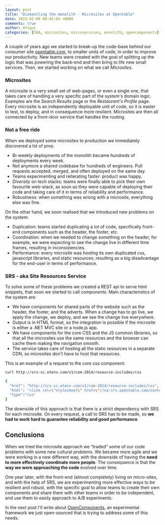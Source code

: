```yaml
---
layout: post
title: "Dismantling the monolith - Microsites at Opentable"
date: 2015-02-09 09:43:03 +0000
comments: true
author: mfigus
categories: [SOA, microsites, microservices, monolith, opencomponents] 
---
```


A couple of years ago we started to break-up the code-base behind our consumer site [opentable.com][1], to smaller units of code, in order to improve our productivity. New teams were created with the goal of splitting up the logic that was powering the back-end and then bring to life new small services. Then, we started working on what we call *Microsites*.

### Microsites

A microsite is a very small set of web-pages, or even a single one, that takes care of handling a very specific part of the system's domain logic. Examples are the *Search Results* page or the *Restaurant's Profile* page. Every microsite is an independently deployable unit of code, so it is easier to test, to deploy, and in consequence more resilient. Microsites are then all connected by a front-door service that handles the routing.

### Not a free ride

When we deployed some microsites to production we immediately discovered a lot of pros:

* Bi-weekly deployments of the monolith became hundreds of deployments every week.
* Not anymore a shared codebase for hundreds of engineers. Pull requests accepted, merged, and often deployed on the same day.
* Teams experimenting and reiterating faster: product was happy.
* *Diversity* on tech stacks: teams were finally able to pick their own favourite web-stack, as soon as they were capable of deploying their code and taking care of it in terms of reliability and performance.
* Robustness: when something was wrong with a microsite, everything else was fine.

On the other hand, we soon realised that we introduced new problems on the system:

* Duplication: teams started duplicating a lot of code, specifically front-end components such as the header, the footer, etc.
* Coordination: when we needed to change something on the header, for example, we were expecting to see the change live in different time frames, resulting in inconsistencies.
* Performance: every microsite was hosting its own duplicated css, javascript libraries, and static resources; resulting as a big disadvantage for the end-user in terms of performance.

### SRS - aka Site Resources Service

To solve some of these problems we created a REST api to serve html snippets, that soon we started to call *components*. Main characteristics of the system are:

* We have components for shared parts of the website such as the header, the footer, and the adverts. When a change has to go live, we apply the change, we deploy, and we see the change live everywhere.
* Output is in HTML format, so the integration is possible if the microsite is either a .NET MVC site or a node.js app.
* We have components for the core CSS and the JS common libraries, so that all the microsites use the same resources and the browser can cache them making the navigation smooth.
* The service takes care of hosting all the static resources in a separate CDN, so microsites don't have to host that resources.

This is an example of a request to the *core* css component:
```sh
curl http://srs-sc.otenv.com/v1/com-2014/resource-includes/css

{
  "href": "http://srs-sc.otenv.com/v1/com-2014/resource-includes/css",
  "html": "<link rel=\"stylesheet\" href=\"//na-srs.opentable.com/content/static-1.0.1388.0/css-new-min/app.css\" /><!--[if lte IE 8]><link rel=\"stylesheet\" href=\"//na-srs.opentable.com/content/static-1.0.1388.0/css-new-min/app_ie8.css\" /> <![endif]-->",
  "type":"css"
}
```

The downside of this approach is that there is a strict dependency with SRS for each microsite. On every request, a call to SRS has to be made, so **we had to work hard to guarantee reliability and good performance**.

Conclusions
-----------
When we tried the microsite approach we “traded” some of our code problems with some new cultural problems. We became more agile and we were working in a new different way, with the downside of having the **need to more effectively coordinate more people**. The consequence is that the **way we were approaching the code** evolved over time.

One year later, with the front-end (almost completely) living on micro-sites, and with the help of SRS, we are experimenting more effective ways to be resilient and robust, with the specific goal to allow teams to create their own components and share them with other teams in order to be independent, and use them to easily approach to A/B experiments. 

In the next post I'll write about [OpenComponents][2], an experimental framework we just open-sourced that is trying to address some of this needs.


[1]: http://www.opentable.com
[2]: https://github.com/opentable/oc